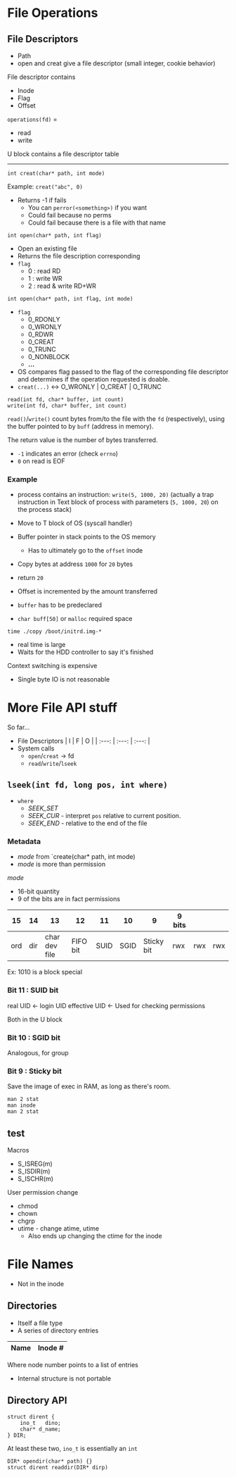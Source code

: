 # File Operations

## File Descriptors

* Path
* open and creat give a file descriptor (small integer, cookie behavior)

File descriptor contains
* Inode
* Flag
* Offset

`operations(fd)` = 
* read
* write

U block contains a file descriptor table

--------------------------

```
int creat(char* path, int mode)
```

Example: `creat("abc", 0)`
* Returns -1 if fails
  * You can `perror(<something>)` if you want
  * Could fail because no perms
  * Could fail because there is a file with that name

```
int open(char* path, int flag)
```
* Open an existing file
* Returns the file description corresponding
* `flag`
  * 0 : read RD
  * 1 : write WR
  * 2 : read & write RD+WR

```
int open(char* path, int flag, int mode)
```
* `flag`
  * 0_RDONLY
  * 0_WRONLY
  * 0_RDWR
  * 0_CREAT
  * 0_TRUNC
  * 0_NONBLOCK
  * **...**
* OS compares flag passed to the flag of the corresponding file descriptor and determines if the operation requested is doable.
* `creat(...)` &#x2194; O_WRONLY | O_CREAT | O_TRUNC

```
read(int fd, char* buffer, int count)
write(int fd, char* buffer, int count)
```

`read()`/`write()` count bytes from/to the file with the `fd` (respectively), using the buffer pointed to by `buff` (address in memory).

The return value is the number of bytes transferred.

* `-1` indicates an error (check `errno`)
* `0` on read is EOF


### Example
* process contains an instruction: `write(5, 1000, 20)` (actually a trap instruction in Text block of process with parameters (`5, 1000, 20`) on the process stack)
* Move to T block of OS (syscall handler)
* Buffer pointer in stack points to the OS memory
  * Has to ultimately go to the `offset` inode
* Copy bytes at address `1000` for `20` bytes
* return `20`
* Offset is incremented by the amount transferred

* `buffer` has to be predeclared
* `char buff[50]` or `malloc` required space

`time ./copy /boot/initrd.img-*`
* real time is large
* Waits for the HDD controller to say it's finished

Context switching is expensive
* Single byte IO is not reasonable

# More File API stuff

So far...
* File Descriptors
  |   I   |   F   |   O   |
  | :---: | :---: | :---: |
* System calls
  * `open`/`creat` -> fd
  * `read`/`write`/`lseek`

## `lseek(int fd, long pos, int where)`
* `where`
  * *SEEK_SET*
  * *SEEK_CUR* - interpret `pos` relative to current position.
  * *SEEK_END* - relative to the end of the file

### Metadata
* *mode* from `create(char* path, int mode)
* *mode* is more than permission

*mode*
* 16-bit quantity
* 9 of the bits are in fact permissions

| 15  | 14  | 13            | 12       | 11   | 10   | 9          | 9 bits |     |     |
| --- | --- | ------------- | -------- | ---- | ---- | ---------- | ------ | --- | --- |
| ord | dir | char dev file | FIFO bit | SUID | SGID | Sticky bit | rwx    | rwx | rwx |

Ex: 1010 is a block special

### Bit 11 : SUID bit

real UID <- login UID
effective UID <- Used for checking permissions

Both in the U block

### Bit 10 : SGID bit

Analogous, for group

### Bit 9 : Sticky bit

Save the image of exec in RAM, as long as there's room.

```
man 2 stat
man inode
man 2 stat
```

## test

Macros

* S_ISREG(m)
* S_ISDIR(m)
* S_ISCHR(m)

User permission change

* chmod
* chown
* chgrp
* utime - change atime, utime
  * Also ends up changing the ctime for the inode

# File Names

* Not in the inode

## Directories
* Itself a file type
* A series of directory entries

| Name | Inode # |
|-----|----|

Where node number points to a list of entries

* Internal structure is not portable

## Directory API



```
struct dirent {
    ino_t   dino;
    char* d_name;
} DIR;
```
At least these two, `ino_t` is essentially an `int`

```
DIR* opendir(char* path) {}
struct dirent readdir(DIR* dirp)